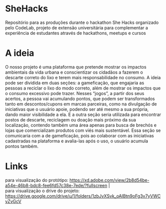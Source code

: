 # SheHacks
Repositório para as produções durante o hackathon She Hacks organizado pelo CodeLab, projeto de extensão universitária para complementar a experiência de estudantes através de hackathons, meetups e cursos

# A ideia
O nosso projeto é uma plataforma que pretende mostrar os impactos ambientais da vida urbana e conscientizar os cidadãos a fazerem o descarte correto do lixo e terem mais responsabilidade no consumo. A ideia pode ser dividida em duas seções: a gameficação, que engajaria as pessoas a reciclar o lixo do modo correto, além de mostrar os impactos que o consumo excessivo pode trazer. Nesses “jogos”, a partir dos seus acertos, a pessoa vai acumulando pontos, que podem ser transformados tanto em descontos/cupons em marcas parceiras, como na divulgação de iniciativas que o usuário apoie, podendo ser até mesmo a sua própria, dando maior visibilidade a ela. 
E a outra seção seria utilizada para encontrar postos de descarte, reciclagem ou doação mais próximo da sua localização, contendo também uma área apenas para busca de brechós e lojas que comercializam produtos com viés mais sustentável. Essa seção se comunicaria com a de gameficação, pois ao colaborar com as iniciativas cadastradas na plataforma e avalia-las após o uso, o usuário acumula pontos também.

# Links

para visualização do protótipo:
https://xd.adobe.com/view/2b8d54be-a54e-46b8-bdc8-fee6fd57c38e-7ede/?fullscreen  |  
para visualização o drive do projeto:
https://drive.google.com/drive/u/1/folders/1zbJvXSvk_oAIBtn9oFg3v7yVWCvZvGcV
    

    
